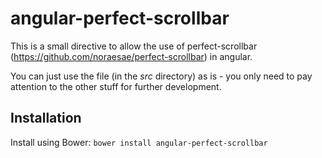 angular-perfect-scrollbar
=========================

This is a small directive to allow the use of perfect-scrollbar (https://github.com/noraesae/perfect-scrollbar) in angular.

You can just use the file (in the *src* directory) as is - you only need to pay attention to the other stuff for further development.


## Installation

Install using Bower:
`bower install angular-perfect-scrollbar`
